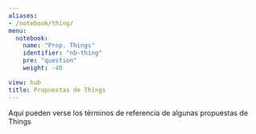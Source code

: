 ```yaml
---
aliases:
- /notebook/thing/
menu:
  notebook:
    name: "Prop. Things"
    identifier: "nb-thing"
    pre: "question"
    weight: -40

view: hub
title: Propuestas de Things
---
```


Aquí pueden verse los términos de referencia de algunas propuestas de Things